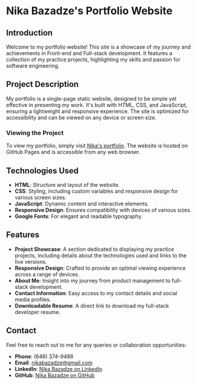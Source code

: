 # Nika Bazadze's Portfolio Website

## Introduction
Welcome to my portfolio website! This site is a showcase of my journey and achievements in Front-end and Full-stack development. It features a collection of my practice projects, highlighting my skills and passion for software engineering.

## Project Description
My portfolio is a single-page static website, designed to be simple yet effective in presenting my work. It's built with HTML, CSS, and JavaScript, ensuring a lightweight and responsive experience. The site is optimized for accessibility and can be viewed on any device or screen size.

### Viewing the Project
To view my portfolio, simply visit [Nika's portfolio](https://nikabazadze.github.io/portfolio/). The website is hosted on GitHub Pages and is accessible from any web browser.

## Technologies Used
- **HTML**: Structure and layout of the website.
- **CSS**: Styling, including custom variables and responsive design for various screen sizes.
- **JavaScript**: Dynamic content and interactive elements.
- **Responsive Design**: Ensures compatibility with devices of various sizes.
- **Google Fonts**: For elegant and readable typography.

## Features
- **Project Showcase**: A section dedicated to displaying my practice projects, including details about the technologies used and links to the live versions.
- **Responsive Design**: Crafted to provide an optimal viewing experience across a range of devices.
- **About Me**: Insight into my journey from product management to full-stack development.
- **Contact Information**: Easy access to my contact details and social media profiles.
- **Downloadable Resume**: A direct link to download my full-stack developer resume.

## Contact
Feel free to reach out to me for any queries or collaboration opportunities:
- **Phone**: (646) 374-9486
- **Email**: nikabazadze@gmail.com
- **LinkedIn**: [Nika Bazadze on LinkedIn](https://www.linkedin.com/in/nikabazadze/)
- **GitHub**: [Nika Bazadze on GitHub](https://github.com/nikabazadze)

